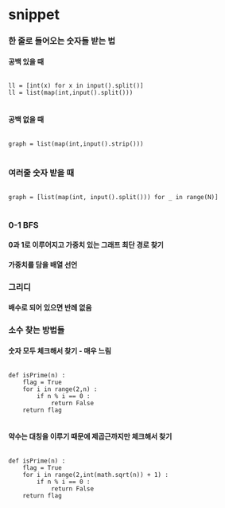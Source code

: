 # snippet

### 한 줄로 들어오는 숫자들 받는 법
#### 공백 있을 때
<pre>
<code>
ll = [int(x) for x in input().split()]
ll = list(map(int,input().split()))
</code>
</pre>
#### 공백 없을 때
<pre>
<code>
graph = list(map(int,input().strip()))
</code>
</pre>

### 여러줄 숫자 받을 때
<pre>
<code>
graph = [list(map(int, input().split())) for _ in range(N)]
</code>
</pre>

### 0-1 BFS
#### 0과 1로 이루어지고 가중치 있는 그래프 최단 경로 찾기
#### 가중치를 담을 배열 선언 

### 그리디
#### 
#### 배수로 되어 있으면 반례 없음

### 소수 찾는 방법들
#### 숫자 모두 체크해서 찾기 - 매우 느림
<pre>
<code>
def isPrime(n) :
    flag = True
    for i in range(2,n) :
        if n % i == 0 :
            return False
    return flag
</code>
</pre>

#### 약수는 대칭을 이루기 때문에 제곱근까지만 체크해서 찾기
<pre>
<code>
def isPrime(n) :
    flag = True
    for i in range(2,int(math.sqrt(n)) + 1) :
        if n % i == 0 :
            return False
    return flag
</code>
</pre>

